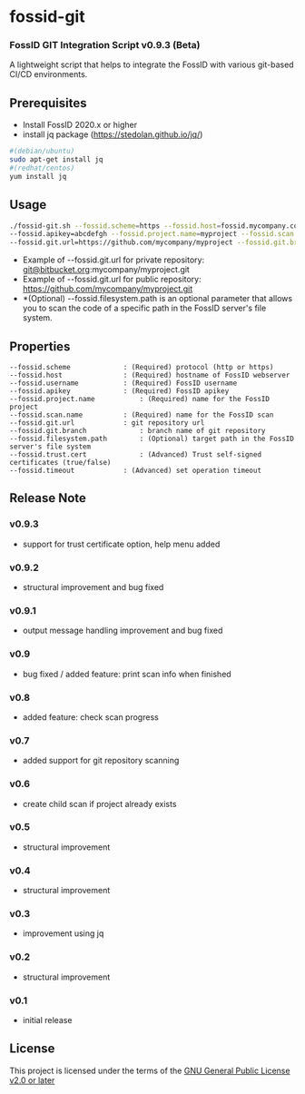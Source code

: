 # fossid-git
### FossID GIT Integration Script v0.9.3 (Beta)
A lightweight script that helps to integrate the FossID with various git-based CI/CD environments.

## Prerequisites
- Install FossID 2020.x or higher
- install jq package (https://stedolan.github.io/jq/)

```bash
#(debian/ubuntu)
sudo apt-get install jq
#(redhat/centos)
yum install jq
```

## Usage
```bash
./fossid-git.sh --fossid.scheme=https --fossid.host=fossid.mycompany.com --fossid.username=myuser \
--fossid.apikey=abcdefgh --fossid.project.name=myproject --fossid.scan.name=myscan \
--fossid.git.url=https://github.com/mycompany/myproject --fossid.git.branch=master
```
- Example of --fossid.git.url for private repository: git@bitbucket.org:mycompany/myproject.git
- Example of --fossid.git.url for public repository: https://github.com/mycompany/myproject.git
- *(Optional) --fossid.filesystem.path is an optional parameter that allows you to scan the code of a specific path in the FossID server's file system.

## Properties
```
--fossid.scheme				: (Required) protocol (http or https)
--fossid.host				: (Required) hostname of FossID webserver
--fossid.username			: (Required) FossID username
--fossid.apikey				: (Required) FossID apikey
--fossid.project.name			: (Required) name for the FossID project
--fossid.scan.name			: (Required) name for the FossID scan
--fossid.git.url 			: git repository url
--fossid.git.branch 			: branch name of git repository
--fossid.filesystem.path 		: (Optional) target path in the FossID server's file system
--fossid.trust.cert 			: (Advanced) Trust self-signed certificates (true/false)
--fossid.timeout 			: (Advanced) set operation timeout
```
## Release Note
### v0.9.3
- support for trust certificate option, help menu added
### v0.9.2
- structural improvement and bug fixed
### v0.9.1
- output message handling improvement and bug fixed
### v0.9
- bug fixed / added feature: print scan info when finished
### v0.8
- added feature: check scan progress
### v0.7
- added support for git repository scanning
### v0.6
- create child scan if project already exists
### v0.5
- structural improvement
### v0.4
- structural improvement
### v0.3
- improvement using jq
### v0.2
- structural improvement
### v0.1
- initial release

## License
This project is licensed under the terms of the [GNU General Public License v2.0 or later](https://tldrlegal.com/license/gnu-general-public-license-v2)
